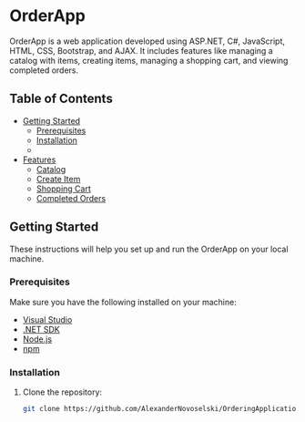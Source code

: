 # OrderApp

OrderApp is a web application developed using ASP.NET, C#, JavaScript, HTML, CSS, Bootstrap, and AJAX. It includes features like managing a catalog with items, creating items, managing a shopping cart, and viewing completed orders.

## Table of Contents

- [Getting Started](#getting-started)
  - [Prerequisites](#prerequisites)
  - [Installation](#installation)
  - 
- [Features](#features)
  - [Catalog](#catalog)
  - [Create Item](#create-item)
  - [Shopping Cart](#shopping-cart)
  - [Completed Orders](#completed-orders)


## Getting Started

These instructions will help you set up and run the OrderApp on your local machine.

### Prerequisites

Make sure you have the following installed on your machine:

- [Visual Studio](https://visualstudio.microsoft.com/)
- [.NET SDK](https://dotnet.microsoft.com/download)
- [Node.js](https://nodejs.org/)
- [npm](https://www.npmjs.com/)

### Installation

1. Clone the repository:

   ```bash
   git clone https://github.com/AlexanderNovoselski/OrderingApplication.git
